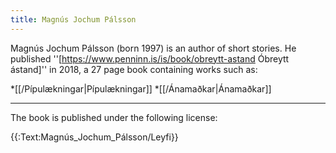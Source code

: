 ```yaml
---
title: Magnús Jochum Pálsson
---
```


Magnús Jochum Pálsson (born 1997) is an author of short stories. He published ''[https://www.penninn.is/is/book/obreytt-astand Óbreytt ástand]'' in 2018, a 27 page book containing works such as:

*[[/Pípulækningar|Pípulækningar]]
*[[/Ánamaðkar|Ánamaðkar]]

***

The book is published under the following license:

{{:Text:Magnús_Jochum_Pálsson/Leyfi}}